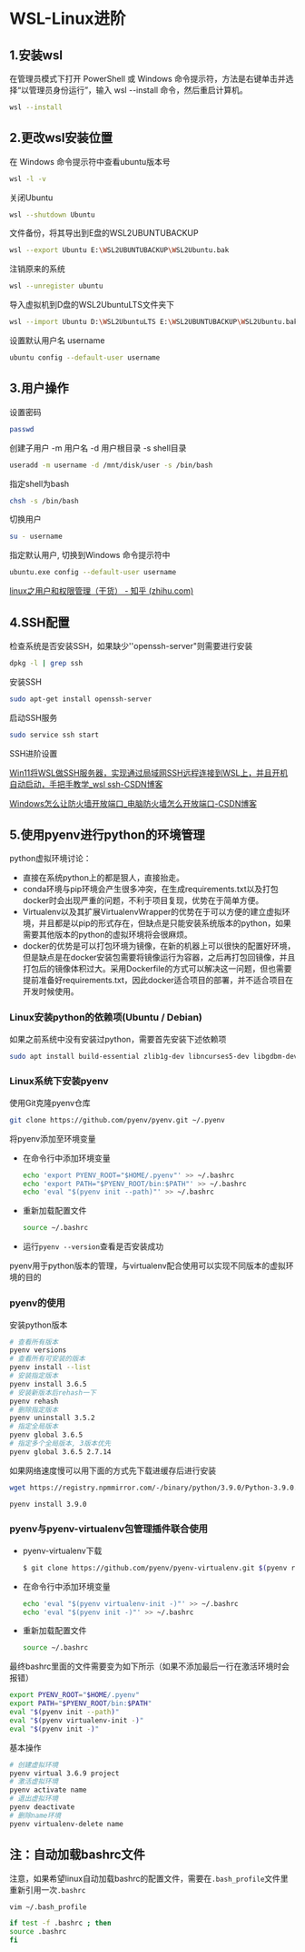 # WSL-Linux进阶

## 1.安装wsl

 在管理员模式下打开 PowerShell 或 Windows 命令提示符，方法是右键单击并选择“以管理员身份运行”，输入 wsl --install 命令，然后重启计算机。

```bash
wsl --install
```

## 2.更改wsl安装位置

在 Windows 命令提示符中查看ubuntu版本号

```bash
wsl -l -v 
```

关闭Ubuntu

```bash
wsl --shutdown Ubuntu
```

文件备份，将其导出到E盘的WSL2UBUNTUBACKUP

```bash
wsl --export Ubuntu E:\WSL2UBUNTUBACKUP\WSL2Ubuntu.bak
```

注销原来的系统

```bash
wsl --unregister ubuntu
```

导入虚拟机到D盘的WSL2UbuntuLTS文件夹下

```bash
wsl --import Ubuntu D:\WSL2UbuntuLTS E:\WSL2UBUNTUBACKUP\WSL2Ubuntu.bak --version 2
```

设置默认用户名 username

```bash
ubuntu config --default-user username
```

## 3.用户操作

设置密码

```bash
passwd
```

创建子用户 -m 用户名 -d 用户根目录 -s shell目录

```bash
useradd -m username -d /mnt/disk/user -s /bin/bash
```

指定shell为bash

```bash
chsh -s /bin/bash
```

切换用户

```bash
su - username
```

指定默认用户, 切换到Windows 命令提示符中

```bash
ubuntu.exe config --default-user username
```

[linux之用户和权限管理（干货） - 知乎 (zhihu.com)](https://zhuanlan.zhihu.com/p/467200809)

## 4.SSH配置

检查系统是否安装SSH，如果缺少''openssh-server"则需要进行安装

```bash
dpkg -l | grep ssh
```

安装SSH

```bash
sudo apt-get install openssh-server
```

启动SSH服务

```bash
sudo service ssh start
```

SSH进阶设置

[Win11将WSL做SSH服务器，实现通过局域网SSH远程连接到WSL上，并且开机自动启动，手把手教学_wsl ssh-CSDN博客](https://blog.csdn.net/q4616756/article/details/131842814)

[Windows怎么让防火墙开放端口_电脑防火墙怎么开放端口-CSDN博客](https://blog.csdn.net/qq754772661/article/details/110876957)

## 5.使用pyenv进行python的环境管理

python虚拟环境讨论：

- 直接在系统python上的都是狠人，直接抬走。
- conda环境与pip环境会产生很多冲突，在生成requirements.txt以及打包docker时会出现严重的问题，不利于项目复现，优势在于简单方便。
- Virtualenv以及其扩展VirtualenvWrapper的优势在于可以方便的建立虚拟环境，并且都是以pip的形式存在，但缺点是只能安装系统版本的python，如果需要其他版本的python的虚拟环境将会很麻烦。
- docker的优势是可以打包环境为镜像，在新的机器上可以很快的配置好环境，但是缺点是在docker安装包需要将镜像运行为容器，之后再打包回镜像，并且打包后的镜像体积过大。采用Dockerfile的方式可以解决这一问题，但也需要提前准备好requirements.txt，因此docker适合项目的部署，并不适合项目在开发时候使用。

### Linux安装python的依赖项(Ubuntu / Debian)

如果之前系统中没有安装过python，需要首先安装下述依赖项

```bash
sudo apt install build-essential zlib1g-dev libncurses5-dev libgdbm-dev libnss3-dev libssl-dev libreadline-dev libffi-dev libsqlite3-dev libbz2-dev python3-tk tk-dev liblzma-dev
```

### Linux系统下安装pyenv

使用Git克隆pyenv仓库

```bash
git clone https://github.com/pyenv/pyenv.git ~/.pyenv
```

将pyenv添加至环境变量

- 在命令行中添加环境变量

  ```bash
  echo 'export PYENV_ROOT="$HOME/.pyenv"' >> ~/.bashrc
  echo 'export PATH="$PYENV_ROOT/bin:$PATH"' >> ~/.bashrc
  echo 'eval "$(pyenv init --path)"' >> ~/.bashrc
  ```

- 重新加载配置文件

  ```bash
  source ~/.bashrc
  ```

- 运行`pyenv --version`查看是否安装成功

pyenv用于python版本的管理，与virtualenv配合使用可以实现不同版本的虚拟环境的目的

### pyenv的使用

安装python版本

```bash
# 查看所有版本
pyenv versions
# 查看所有可安装的版本
pyenv install --list
# 安装指定版本
pyenv install 3.6.5
# 安装新版本后rehash一下
pyenv rehash
# 删除指定版本
pyenv uninstall 3.5.2
# 指定全局版本
pyenv global 3.6.5
# 指定多个全局版本, 3版本优先
pyenv global 3.6.5 2.7.14
```

如果网络速度慢可以用下面的方式先下载进缓存后进行安装

```bash
wget https://registry.npmmirror.com/-/binary/python/3.9.0/Python-3.9.0.tar.xz -P ~/.pyenv/cache/

pyenv install 3.9.0
```

### pyenv与pyenv-virtualenv包管理插件联合使用

- pyenv-virtualenv下载

  ```bash
  $ git clone https://github.com/pyenv/pyenv-virtualenv.git $(pyenv root)/plugins/pyenv-virtualenv
  ```

- 在命令行中添加环境变量

  ```bash
  echo 'eval "$(pyenv virtualenv-init -)"' >> ~/.bashrc
  echo 'eval "$(pyenv init -)"' >> ~/.bashrc
  ```

- 重新加载配置文件

  ```bash
  source ~/.bashrc
  ```

最终bashrc里面的文件需要变为如下所示（如果不添加最后一行在激活环境时会报错）

```bash
export PYENV_ROOT="$HOME/.pyenv"
export PATH="$PYENV_ROOT/bin:$PATH"
eval "$(pyenv init --path)"
eval "$(pyenv virtualenv-init -)"
eval "$(pyenv init -)"
```

基本操作

```bash
# 创建虚拟环境
pyenv virtual 3.6.9 project 
# 激活虚拟环境
pyenv activate name 
# 退出虚拟环境
pyenv deactivate  
# 删除name环境
pyenv virtualenv-delete name  
```

## 注：自动加载bashrc文件

注意，如果希望linux自动加载bashrc的配置文件，需要在`.bash_profile`文件里重新引用一次`.bashrc`

```bash
vim ~/.bash_profile
```

```bash
if test -f .bashrc ; then
source .bashrc
fi
```

